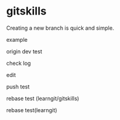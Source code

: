 # gitskills

Creating a new branch is quick and simple.

example

origin dev test

check log

edit

push test

rebase test (learngit/gitskills)

rebase test(learngit)
